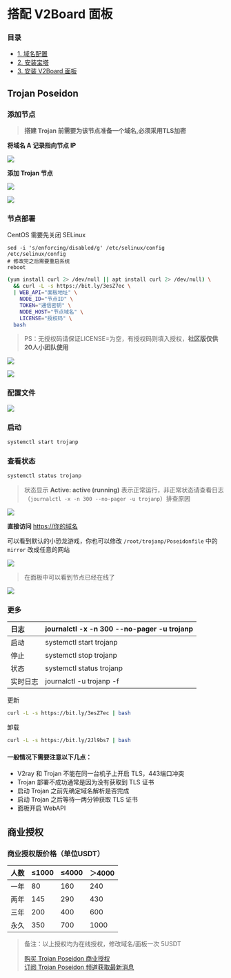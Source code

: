 # 搭配 V2Board 面板

### 目录

* [1. 域名配置](../zhun-bei-gong-zuo/yu-ming-pei-zhi.md)
* [2. 安装宝塔](../zhun-bei-gong-zuo/an-zhuang-bao-ta.md)
* [3. 安装 V2Board 面板](../zhun-bei-gong-zuo/3.-an-zhuang-pei-zhi-mian-ban/install-v2board.md)

## Trojan Poseidon

### 添加节点

> **搭建 Trojan 前需要为该节点准备一个域名,必须采用TLS加密**

**将域名 A 记录指向节点 IP**

![](../.gitbook/assets/add-dns-a-record.jpg)

**添加 Trojan 节点**

![](../.gitbook/assets/v2board-trojan-server-list-page.jpg)

![](../.gitbook/assets/v2board-add-trojan-node-view.jpg)

### 节点部署

CentOS 需要先关闭 SELinux

```text
sed -i 's/enforcing/disabled/g' /etc/selinux/config /etc/selinux/config
# 修改完之后需要重启系统
reboot
```

```bash
(yum install curl 2> /dev/null || apt install curl 2> /dev/null) \
  && curl -L -s https://bit.ly/3esZ7ec \
  | WEB_API="面板地址" \
    NODE_ID="节点ID" \
    TOKEN="通信密钥" \
    NODE_HOST="节点域名" \
    LICENSE="授权码" \
  bash
```

> PS：无授权码请保证LICENSE=为空，有授权码则填入授权，**社区版仅供20人小团队使用**

![](../.gitbook/assets/execute-install-command.jpg)

![](../.gitbook/assets/v2board-trojanp-installed-successfully.jpg)

### 配置文件

![](../.gitbook/assets/2020-05-18-12-57-04.png)

### 启动

```bash
systemctl start trojanp
```

### 查看状态

```bash
systemctl status trojanp
```

> 状态显示 **Active: active \(running\)** 表示正常运行，非正常状态请查看日志（`journalctl -x -n 300 --no-pager -u trojanp`）排查原因

![](../.gitbook/assets/v2board-trojanp-status-command-result.jpg)

**直接访问** [https://你的域名](https://你的域名)

可以看到默认的小恐龙游戏，你也可以修改 `/root/trojanp/Poseidonfile` 中的 `mirror` 改成任意的网站

![](../.gitbook/assets/v2board-trojanp-access-443-directly.jpg)

> 在面板中可以看到节点已经在线了

![](../.gitbook/assets/v2board-after-installed-trojanp-server-list-page.jpg)

### 更多

| 日志 | journalctl -x -n 300 --no-pager -u trojanp |
| :--- | :--- |
| 启动 | systemctl start trojanp |
| 停止 | systemctl stop trojanp |
| 状态 | systemctl status trojanp |
| 实时日志 | journalctl -u trojanp -f |

更新

```bash
curl -L -s https://bit.ly/3esZ7ec | bash
```

卸载

```bash
curl -L -s https://bit.ly/2Jl9bs7 | bash
```

#### 一般情况下需要注意以下几点：

* V2ray 和 Trojan 不能在同一台机子上开启 TLS，443端口冲突
* Trojan 部署不成功通常是因为没有获取到 TLS 证书
* 启动 Trojan 之前先确定域名解析是否完成
* 启动 Trojan 之后等待一两分钟获取 TLS 证书
* 面板开启 WebAPI

## 商业授权

### 商业授权版价格（单位USDT）

| 人数 | ≤1000 | ≤4000 | ＞4000 |
| :--- | :--- | :--- | :--- |
| 一年 | 80 | 160 | 240 |
| 两年 | 145 | 290 | 430 |
| 三年 | 200 | 400 | 600 |
| 永久 | 350 | 700 | 1000 |

> 备注：以上授权均为在线授权，修改域名/面板一次 5USDT
>
> [购买 Trojan Poseidon 商业授权](https://t.me/mara915)  
> [订阅 Trojan Poseidon 频道获取最新消息](https://t.me/trojan_poseidon)

